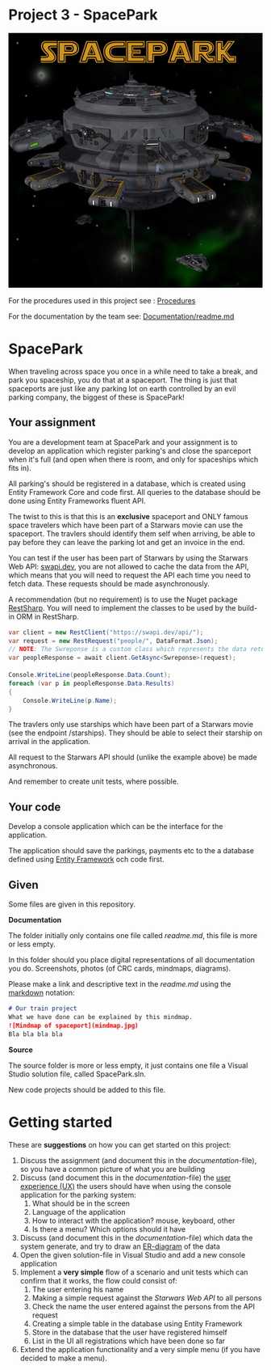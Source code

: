 # Project 3 - SpacePark

![Spacepark](spacepark.jpg)

For the procedures used in this project see : [Procedures](Procedures.md)

For the documentation by the team see: [Documentation/readme.md](Documentation/readme.md)

# SpacePark

When traveling across space you once in a while need to take a break, and park you spaceship, you do that at a spaceport. The thing is just that spaceports are just like any parking lot on earth controlled by an evil parking company, the biggest of these is SpacePark!

## Your assignment

You are a development team at SpacePark and your assignment is to develop an application which register parking's and close the sparceport when it's full (and open when there is room, and only for spaceships which fits in).

All parking's should be registered in a database, which is created using Entity Framework Core and code first. All queries to the database should be done using Entity Frameworks fluent API.

The twist to this is that this is an **exclusive** spaceport and ONLY famous space travelers which have been part of a Starwars movie can use the spaceport. The travlers should identify them self when arriving, be able to pay before they can leave the parking lot and get an invoice in the end. 

You can test if the user has been part of Starwars by using the Starwars Web API: [swapi.dev](https://swapi.dev/), you are not allowed to cache the data from the API, which means that you will need to request the API each time you need to fetch data. These requests should be made asynchronously.

A recommendation (but no requirement) is to use the Nuget package [RestSharp](https://restsharp.dev/). You will need to implement the classes to be used by the build-in ORM in RestSharp.

```c#
var client = new RestClient("https://swapi.dev/api/");
var request = new RestRequest("people/", DataFormat.Json);
// NOTE: The Swreponse is a custom class which represents the data returned by the API, RestClient have buildin ORM which maps the data from the reponse into a given type of object
var peopleResponse = await client.GetAsync<Swreponse>(request);

Console.WriteLine(peopleResponse.Data.Count);
foreach (var p in peopleResponse.Data.Results)
{
    Console.WriteLine(p.Name);
}
```

The travlers only use starships which have been part of a Starwars movie (see the endpoint /starships). They should be able to select their starship on arrival in the application.

All request to the Starwars API should (unlike the example above) be made asynchronous. 

And remember to create unit tests, where possible.

## Your code

Develop a console application which can be the interface for the application.

The application should save the parkings, payments etc to the a database defined using [Entity Framework](https://docs.microsoft.com/en-us/ef/core/get-started/overview/first-app?tabs=netcore-cli) och code first.

## Given

Some files are given in this repository.

**Documentation**

The folder initially only contains one file called *readme.md*, this file is more or less empty.

In this folder should you place digital representations of all documentation you do. Screenshots, photos (of CRC cards, mindmaps, diagrams).

Please make a link and descriptive text in the *readme.md* using the [markdown](https://github.com/adam-p/markdown-here/wiki/Markdown-Cheatsheet) notation:

```markdown
# Our train project
What we have done can be explained by this mindmap.
![Mindmap of spaceport](mindmap.jpg)
Bla bla bla bla
```

**Source**

The source folder is more or less empty, it just contains one file a Visual Studio solution file, called SpacePark.sln.

New code projects should be added to this file.

# Getting started

These are **suggestions** on how you can get started on this project:

1. Discuss the assignment (and document this in the *documentation*-file), so you have a common picture of what you are building
2. Discuss (and document this in the *documentation*-file) the [user experience (UX)](https://bootcamp.uxdesign.cc/ui-ux-design-explained-794fd110a0d) the users should have when using the console application for the parking system:
   1. What should be in the screen
   2. Language of the application
   3. How to interact with the application? mouse, keyboard, other
   4. Is there a menu? Which options should it have
3. Discuss (and document this in the *documentation*-file) which data the system generate, and try to draw an [ER-diagram](https://www.youtube.com/watch?v=QpdhBUYk7Kk) of the data
4. Open the given solution-file in Visual Studio and add a new console application
5. Implement a **very simple** flow of a scenario and unit tests which can confirm that it works, the flow could consist of:
   1. The user entering his name
   2. Making a simple request against the *Starwars Web API* to all persons
   3. Check the name the user entered against the persons from the API request
   4. Creating a simple table in the database using Entity Framework
   5. Store in the database that the user have registered himself 
   6. List in the UI all registrations which have been done so far
6. Extend the application functionality and a very simple menu (if you have decided to make a menu).
